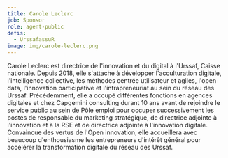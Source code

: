 ```yaml
---
title: Carole Leclerc
job: Sponsor
role: agent-public
defis:
  - UrssafassuR
image: img/carole-leclerc.png
---
```

Carole Leclerc est directrice de l'innovation et du digital à l'Urssaf, Caisse nationale. Depuis 2018, elle s'attache à développer l'acculturation digitale, l'intelligence collective, les méthodes centrée utilisateur et agiles, l'open data, l'innovation participative et l'intrapreneuriat au sein du réseau des Urssaf. Précédemment, elle a occupé différentes fonctions en agences digitales et chez Capgemini consulting durant 10 ans avant de rejoindre le service public au sein de Pôle emploi pour occuper successivement les postes de responsable du marketing stratégique, de directrice adjointe à l'innovation et à la RSE et de directrice adjointe à l'innovation digitale. Convaincue des vertus de l'Open innovation, elle accueillera avec beaucoup d'enthousiasme les entrepreneurs d'intérêt général pour accélérer la transformation digitale du réseau des Urssaf.
